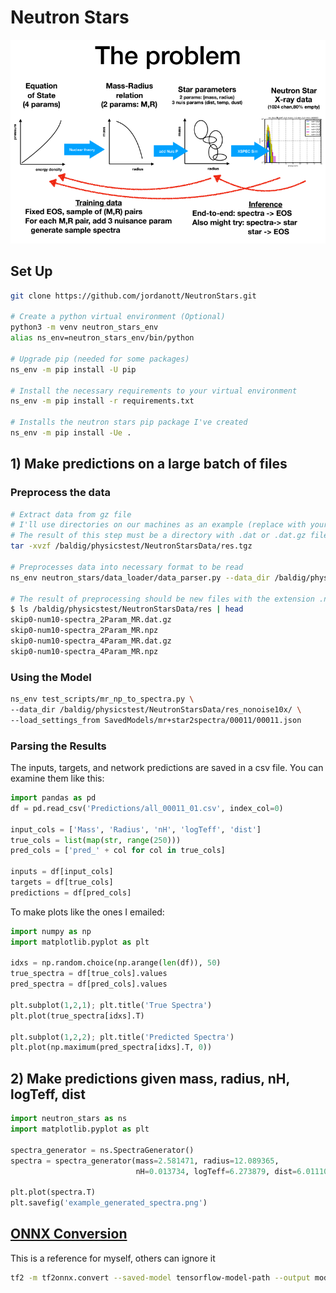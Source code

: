 # Neutron Stars
![](Figures/problem_diagram.png)

## Set Up
```bash
git clone https://github.com/jordanott/NeutronStars.git

# Create a python virtual environment (Optional)
python3 -m venv neutron_stars_env
alias ns_env=neutron_stars_env/bin/python

# Upgrade pip (needed for some packages)
ns_env -m pip install -U pip

# Install the necessary requirements to your virtual environment
ns_env -m pip install -r requirements.txt

# Installs the neutron stars pip package I've created
ns_env -m pip install -Ue .
```

## 1) Make predictions on a large batch of files

### Preprocess the data
```bash
# Extract data from gz file
# I'll use directories on our machines as an example (replace with your own)
# The result of this step must be a directory with .dat or .dat.gz files
tar -xvzf /baldig/physicstest/NeutronStarsData/res.tgz

# Preprocesses data into necessary format to be read
ns_env neutron_stars/data_loader/data_parser.py --data_dir /baldig/physicstest/NeutronStarsData/res/

# The result of preprocessing should be new files with the extension .npz 
$ ls /baldig/physicstest/NeutronStarsData/res | head
skip0-num10-spectra_2Param_MR.dat.gz
skip0-num10-spectra_2Param_MR.npz
skip0-num10-spectra_4Param_MR.dat.gz
skip0-num10-spectra_4Param_MR.npz
```

### Using the Model

```bash
ns_env test_scripts/mr_np_to_spectra.py \
--data_dir /baldig/physicstest/NeutronStarsData/res_nonoise10x/ \
--load_settings_from SavedModels/mr+star2spectra/00011/00011.json
```

### Parsing the Results
The inputs, targets, and network predictions are saved in a csv file. You can examine them like this:
```python
import pandas as pd
df = pd.read_csv('Predictions/all_00011_01.csv', index_col=0)

input_cols = ['Mass', 'Radius', 'nH', 'logTeff', 'dist']
true_cols = list(map(str, range(250)))
pred_cols = ['pred_' + col for col in true_cols]

inputs = df[input_cols]
targets = df[true_cols]
predictions = df[pred_cols]
```

To make plots like the ones I emailed:
```python
import numpy as np
import matplotlib.pyplot as plt

idxs = np.random.choice(np.arange(len(df)), 50)
true_spectra = df[true_cols].values
pred_spectra = df[pred_cols].values

plt.subplot(1,2,1); plt.title('True Spectra')
plt.plot(true_spectra[idxs].T)

plt.subplot(1,2,2); plt.title('Predicted Spectra')
plt.plot(np.maximum(pred_spectra[idxs].T, 0))
```

## 2) Make predictions given mass, radius, nH, logTeff, dist
```python
import neutron_stars as ns
import matplotlib.pyplot as plt

spectra_generator = ns.SpectraGenerator()
spectra = spectra_generator(mass=2.581471, radius=12.089365,
                            nH=0.013734, logTeff=6.273879, dist=6.011103)

plt.plot(spectra.T)
plt.savefig('example_generated_spectra.png')
```

## [ONNX Conversion](https://github.com/onnx/tensorflow-onnx)
This is a reference for myself, others can ignore it
```bash
tf2 -m tf2onnx.convert --saved-model tensorflow-model-path --output model.onnx
```